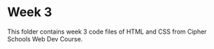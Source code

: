 # Week 3
This folder contains week 3 code files of HTML and CSS from Cipher Schools Web Dev Course.
